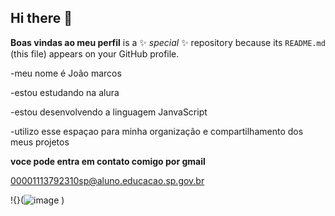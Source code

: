 ## Hi there 👋


**Boas vindas ao meu perfil** is a ✨ _special_ ✨ repository because its `README.md` (this file) appears on your GitHub profile.

-meu nome é João marcos 

-estou estudando na alura 

-estou desenvolvendo a linguagem JanvaScript

-utilizo esse espaçao para minha organização e compartilhamento dos meus projetos

**voce pode entra em contato comigo por gmail**

00001113792310sp@aluno.educacao.sp.gov.br

!{}(![image](https://github.com/joaomarcosrosatoledo/joaomarcosrosatoledo/assets/170052213/09aedc76-a224-4e34-9b1f-a10d4458f2c2)
)
